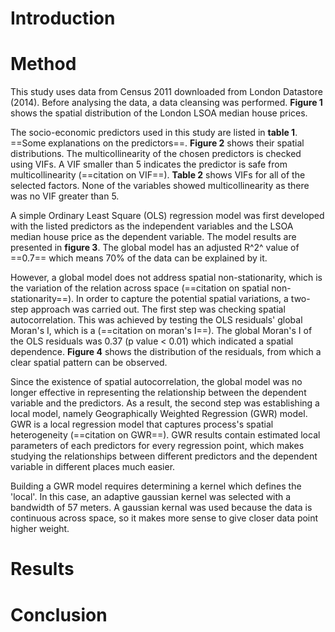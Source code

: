 # Introduction

<div style='page-break-after: always;'></div>

# Method

This study uses data from Census 2011 downloaded from London Datastore (2014). Before analysing the data, a data cleansing was performed. **Figure 1** shows the spatial distribution of the London LSOA median house prices. 

The socio-economic predictors used in this study are listed in **table 1**. ==Some explanations on the predictors==. **Figure 2** shows their spatial distributions. The multicollinearity of the chosen predictors is checked using VIFs. A VIF smaller than 5 indicates the predictor is safe from multicollinearity (==citation on VIF==). **Table 2** shows VIFs for all of the selected factors. None of the variables showed multicollinearity as there was no VIF greater than 5.

A simple Ordinary Least Square (OLS) regression model was first developed with the listed predictors as the independent variables and the LSOA median house price as the dependent variable. The model results are presented in **figure 3**. The global model has an adjusted R^2^ value of ==0.7== which means 70% of the data can be explained by it.

However, a global model does not address spatial non-stationarity,  which is the variation of the relation across space (==citation on spatial non-stationarity==). In order to capture the potential spatial variations, a two-step approach was carried out. The first step was checking spatial autocorrelation. This was achieved by testing the OLS residuals' global Moran's I, which is a (==citation on moran's I==). The global Moran's I of the OLS residuals was 0.37 (p value < 0.01) which indicated a spatial dependence. **Figure 4** shows the distribution of the residuals, from which a clear spatial pattern can be observed.

Since the existence of spatial autocorrelation, the global model was no longer effective in representing the relationship between the dependent variable and the predictors. As a result, the second step was establishing a local model, namely Geographically Weighted Regression (GWR) model. GWR is a local regression model that captures process's spatial heterogeneity (==citation on GWR==). GWR results contain estimated local parameters of each predictors for every regression point, which makes studying the relationships between different predictors and the dependent variable in different places much easier. 

Building a GWR model requires determining a kernel which defines the 'local'. In this case, an adaptive gaussian kernel was selected with a bandwidth of 57 meters. A gaussian kernal was used because the data is  continuous across space, so it makes more sense to give closer data point higher weight.

<div style='page-break-after: always;'></div>

# Results

<div style='page-break-after: always;'></div>

# Conclusion

<div style='page-break-after: always;'></div>
